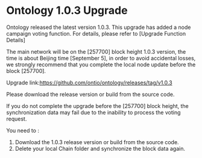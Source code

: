 # Ontology 1.0.3 Upgrade

Ontology released the latest version 1.0.3. This upgrade has added a node campaign voting function. For details, please refer to [Upgrade Function Details]

The main network will be on the [257700] block height 1.0.3 version, the time is about Beijing time [September 5], in order to avoid accidental losses, we strongly recommend that you complete the local node update before the block [257700].

Upgrade link:https://github.com/ontio/ontology/releases/tag/v1.0.3

Please download the release version or build from the source code.



If you do not complete the upgrade before the [257700] block height, the synchronization data may fail due to the inability to process the voting request.

You need to :

1. Download the 1.0.3 release version or build from the source code.
2. Delete your local Chain folder and synchronize the block data again.